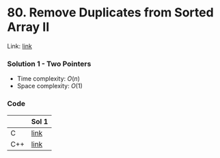 # 80. Remove Duplicates from Sorted Array II
Link: [link](https://leetcode.com/problems/remove-duplicates-from-sorted-array-ii/)

### Solution 1 - Two Pointers
* Time complexity: $O(n)$
* Space complexity: $O(1)$

### Code
||Sol 1|
|-|-|
|C|[link](./sol_1/main.c)|
|C++|[link](./sol_1/main.cpp)|
